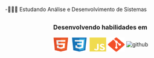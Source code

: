 -‍👨‍💻🚀 Estudando Análise e Desenvolvimento de Sistemas


<h2></h2>


<h3 align="center" color="red">Desenvolvendo habilidades em</h3>
<div align="center">
  <img align="center" alt="HTML" height="38" width="45" src="https://raw.githubusercontent.com/devicons/devicon/master/icons/html5/html5-original.svg">
  <img align="center" alt="CSS" height="38" width="45" src="https://raw.githubusercontent.com/devicons/devicon/master/icons/css3/css3-original.svg">
  <img align="center" alt="Js" height="38" width="45" src="https://raw.githubusercontent.com/devicons/devicon/master/icons/javascript/javascript-plain.svg">
  <img align="center" alt="git" height="38" width="45" src="https://raw.githubusercontent.com/devicons/devicon/master/icons/git/git-original.svg">
  <img align="center" alt="github" height="38" width="45" src="https://raw.githubusercontent.com/jmnote/z-icons/master/svg/github.svg">
 </div>

